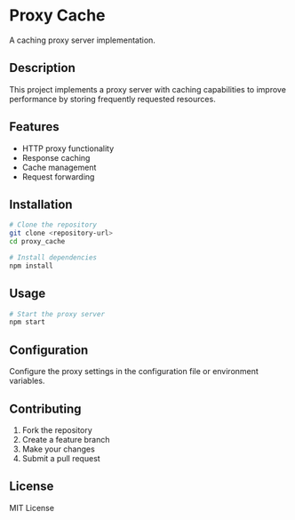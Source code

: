 
# Proxy Cache

A caching proxy server implementation.

## Description

This project implements a proxy server with caching capabilities to improve performance by storing frequently requested resources.

## Features

- HTTP proxy functionality
- Response caching
- Cache management
- Request forwarding

## Installation

```bash
# Clone the repository
git clone <repository-url>
cd proxy_cache

# Install dependencies
npm install
```

## Usage

```bash
# Start the proxy server
npm start
```

## Configuration

Configure the proxy settings in the configuration file or environment variables.

## Contributing

1. Fork the repository
2. Create a feature branch
3. Make your changes
4. Submit a pull request

## License

MIT License
